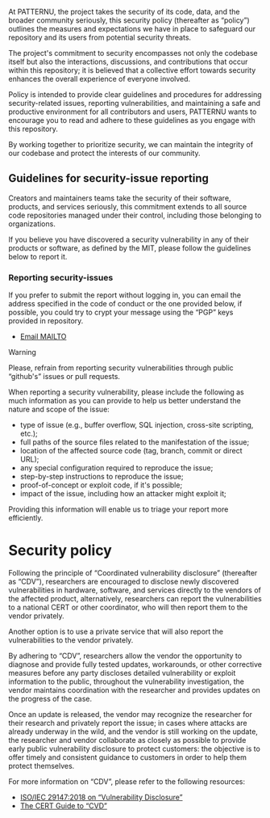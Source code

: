 
At PATTERNU, the project takes the security of its code, data, and the broader
community seriously, this security policy (thereafter as “policy”) outlines the
measures and expectations we have in place to safeguard our repository and its
users from potential security threats.

The project's commitment to security encompasses not only the codebase itself but
also the interactions, discussions, and contributions that occur within this repository;
it is believed that a collective effort towards security enhances the overall experience
of everyone involved.

Policy is intended to provide clear guidelines and procedures for addressing security-related
issues, reporting vulnerabilities, and maintaining a safe and productive environment
for all contributors and users, PATTERNU wants to encourage you to read and adhere
to these guidelines as you engage with this repository.

By working together to prioritize security, we can maintain the integrity of our
codebase and protect the interests of our community.

## Guidelines for security-issue reporting

Creators and maintainers teams take the security of their software, products, and
services seriously, this commitment extends to all source code repositories managed
under their control, including those belonging to organizations.

If you believe you have discovered a security vulnerability in any of their products
or software, as defined by the MIT, please follow the guidelines below to report
it.

### Reporting security-issues

If you prefer to submit the report without logging in, you can email the address
specified in the code of conduct or the one provided below, if possible, you could
try to crypt your message using the “PGP” keys provided in repository.

- <a href="mailto: io.falcion@outlook.com">Email MAILTO</a>

> [!Warning]
> Please, refrain from reporting security vulnerabilities through public “github's”
issues or pull requests.

When reporting a security vulnerability, please include the following as much information
as you can provide to help us better understand the nature and scope of the issue:

- type of issue (e.g., buffer overflow, SQL injection, cross-site scripting, etc.);
- full paths of the source files related to the manifestation of the issue;
- location of the affected source code (tag, branch, commit or direct URL);
- any special configuration required to reproduce the issue;
- step-by-step instructions to reproduce the issue;
- proof-of-concept or exploit code, if it's possible;
- impact of the issue, including how an attacker might exploit it;

Providing this information will enable us to triage your report more efficiently.

Security policy
===============

Following the principle of “Coordinated vulnerability disclosure” (thereafter as
“CDV”), researchers are encouraged to disclose newly discovered vulnerabilities
in hardware, software, and services directly to the vendors of the affected product,
alternatively, researchers can report the vulnerabilities to a national CERT or
other coordinator, who will then report them to the vendor privately.

Another option is to use a private service that will also report the vulnerabilities
to the vendor privately.

By adhering to “CDV”, researchers allow the vendor the opportunity to diagnose and
provide fully tested updates, workarounds, or other corrective measures before any
party discloses detailed vulnerability or exploit information to the public, throughout
the vulnerability investigation, the vendor maintains coordination with the researcher
and provides updates on the progress of the case.

<!--
 Write here reference to security and support for media you are creating project,
 example:
 Any security-issue NOT related to this plugin directly, but to the Obsidian™ app
 itself, contact the developers of the app, not the team of this project:

- https://help.obsidian.md/help+and+support/
 -->

Once an update is released, the vendor may recognize the researcher for their
research and privately report the issue; in cases where attacks are already underway
in the wild, and the vendor is still working on the update, the researcher and vendor
collaborate as closely as possible to provide early public vulnerability disclosure
to protect customers: the objective is to offer timely and consistent guidance to
customers in order to help them protect themselves.

For more information on “CDV”, please refer to the following resources:

- [ISO/IEC 29147:2018 on “Vulnerability Disclosure”](https://www.iso.org/standard/72311.html)
- [The CERT Guide to “CVD”](https://resources.sei.cmu.edu/asset_files/SpecialReport/2017_003_001_503340.pdf)
